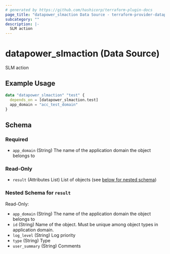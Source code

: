```yaml
---
# generated by https://github.com/hashicorp/terraform-plugin-docs
page_title: "datapower_slmaction Data Source - terraform-provider-datapower"
subcategory: ""
description: |-
  SLM action
---
```


# datapower_slmaction (Data Source)

SLM action

## Example Usage

```terraform
data "datapower_slmaction" "test" {
  depends_on = [datapower_slmaction.test]
  app_domain = "acc_test_domain"
}
```

<!-- schema generated by tfplugindocs -->
## Schema

### Required

- `app_domain` (String) The name of the application domain the object belongs to

### Read-Only

- `result` (Attributes List) List of objects (see [below for nested schema](#nestedatt--result))

<a id="nestedatt--result"></a>
### Nested Schema for `result`

Read-Only:

- `app_domain` (String) The name of the application domain the object belongs to
- `id` (String) Name of the object. Must be unique among object types in application domain.
- `log_level` (String) Log priority
- `type` (String) Type
- `user_summary` (String) Comments
